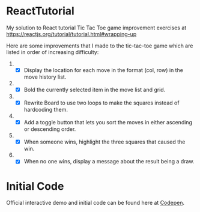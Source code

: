 # ReactTutorial
My solution to React tutorial Tic Tac Toe game improvement exercises at https://reactjs.org/tutorial/tutorial.html#wrapping-up

Here are some improvements that I made to the tic-tac-toe game which are listed in order of increasing difficulty:

1. - [x] Display the location for each move in the format (col, row) in the move history list.
1. - [x] Bold the currently selected item in the move list and grid.
1. - [x] Rewrite Board to use two loops to make the squares instead of hardcoding them.
1. - [x] Add a toggle button that lets you sort the moves in either ascending or descending order.
1. - [x] When someone wins, highlight the three squares that caused the win.
1. - [x] When no one wins, display a message about the result being a draw.

# Initial Code
Official interactive demo and initial code can be found here at [Codepen](https://codepen.io/gaearon/pen/gWWZgR?editors=0010).

